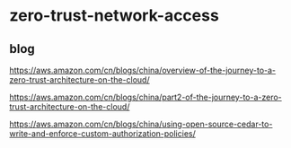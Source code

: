 # zero-trust-network-access


## blog

https://aws.amazon.com/cn/blogs/china/overview-of-the-journey-to-a-zero-trust-architecture-on-the-cloud/

https://aws.amazon.com/cn/blogs/china/part2-of-the-journey-to-a-zero-trust-architecture-on-the-cloud/

https://aws.amazon.com/cn/blogs/china/using-open-source-cedar-to-write-and-enforce-custom-authorization-policies/


